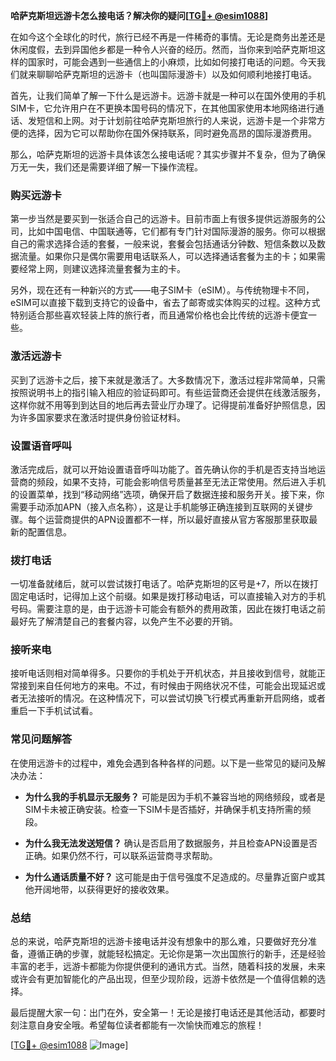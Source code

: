 **哈萨克斯坦远游卡怎么接电话？解决你的疑问[[TG💪+ @esim1088](https://t.me/s/esim1088)]**

在如今这个全球化的时代，旅行已经不再是一件稀奇的事情。无论是商务出差还是休闲度假，去到异国他乡都是一种令人兴奋的经历。然而，当你来到哈萨克斯坦这样的国家时，可能会遇到一些通信上的小麻烦，比如如何接打电话的问题。今天我们就来聊聊哈萨克斯坦的远游卡（也叫国际漫游卡）以及如何顺利地接打电话。

首先，让我们简单了解一下什么是远游卡。远游卡就是一种可以在国外使用的手机SIM卡，它允许用户在不更换本国号码的情况下，在其他国家使用本地网络进行通话、发短信和上网。对于计划前往哈萨克斯坦旅行的人来说，远游卡是一个非常方便的选择，因为它可以帮助你在国外保持联系，同时避免高昂的国际漫游费用。

那么，哈萨克斯坦的远游卡具体该怎么接电话呢？其实步骤并不复杂，但为了确保万无一失，我们还是需要详细了解一下操作流程。

### **购买远游卡**
第一步当然是要买到一张适合自己的远游卡。目前市面上有很多提供远游服务的公司，比如中国电信、中国联通等，它们都有专门针对国际漫游的服务。你可以根据自己的需求选择合适的套餐，一般来说，套餐会包括通话分钟数、短信条数以及数据流量。如果你只是偶尔需要用电话联系人，可以选择通话套餐为主的卡；如果需要经常上网，则建议选择流量套餐为主的卡。

另外，现在还有一种新兴的方式——电子SIM卡（eSIM）。与传统物理卡不同，eSIM可以直接下载到支持它的设备中，省去了邮寄或实体购买的过程。这种方式特别适合那些喜欢轻装上阵的旅行者，而且通常价格也会比传统的远游卡便宜一些。

### **激活远游卡**
买到了远游卡之后，接下来就是激活了。大多数情况下，激活过程非常简单，只需按照说明书上的指引输入相应的验证码即可。有些运营商还会提供在线激活服务，这样你就不用等到到达目的地后再去营业厅办理了。记得提前准备好护照信息，因为许多国家要求在激活时提供身份验证材料。

### **设置语音呼叫**
激活完成后，就可以开始设置语音呼叫功能了。首先确认你的手机是否支持当地运营商的频段，如果不支持，可能会影响信号质量甚至无法正常使用。然后进入手机的设置菜单，找到“移动网络”选项，确保开启了数据连接和服务开关。接下来，你需要手动添加APN（接入点名称），这是让手机能够正确连接到互联网的关键步骤。每个运营商提供的APN设置都不一样，所以最好直接从官方客服那里获取最新的配置信息。

### **拨打电话**
一切准备就绪后，就可以尝试拨打电话了。哈萨克斯坦的区号是+7，所以在拨打固定电话时，记得加上这个前缀。如果是拨打移动电话，可以直接输入对方的手机号码。需要注意的是，由于远游卡可能会有额外的费用政策，因此在拨打电话之前最好先了解清楚自己的套餐内容，以免产生不必要的开销。

### **接听来电**
接听电话则相对简单得多。只要你的手机处于开机状态，并且接收到信号，就能正常接到来自任何地方的来电。不过，有时候由于网络状况不佳，可能会出现延迟或者无法接听的情况。在这种情况下，可以尝试切换飞行模式再重新开启网络，或者重启一下手机试试看。

### **常见问题解答**
在使用远游卡的过程中，难免会遇到各种各样的问题。以下是一些常见的疑问及解决办法：

- **为什么我的手机显示无服务？**
  可能是因为手机不兼容当地的网络频段，或者是SIM卡未被正确安装。检查一下SIM卡是否插好，并确保手机支持所需的频段。

- **为什么我无法发送短信？**
  确认是否启用了数据服务，并且检查APN设置是否正确。如果仍然不行，可以联系运营商寻求帮助。

- **为什么通话质量不好？**
  这可能是由于信号强度不足造成的。尽量靠近窗户或其他开阔地带，以获得更好的接收效果。

### **总结**
总的来说，哈萨克斯坦的远游卡接电话并没有想象中的那么难，只要做好充分准备，遵循正确的步骤，就能轻松搞定。无论你是第一次出国旅行的新手，还是经验丰富的老手，远游卡都能为你提供便利的通讯方式。当然，随着科技的发展，未来或许会有更加智能化的产品出现，但至少现阶段，远游卡依然是一个值得信赖的选择。

最后提醒大家一句：出门在外，安全第一！无论是接打电话还是其他活动，都要时刻注意自身安全哦。希望每位读者都能有一次愉快而难忘的旅程！

[[TG💪+ @esim1088](https://t.me/s/esim1088) ![Image](https://i.postimg.cc/4NQfJmqS/Snipaste-2025-05-13-00-14-12.png)]